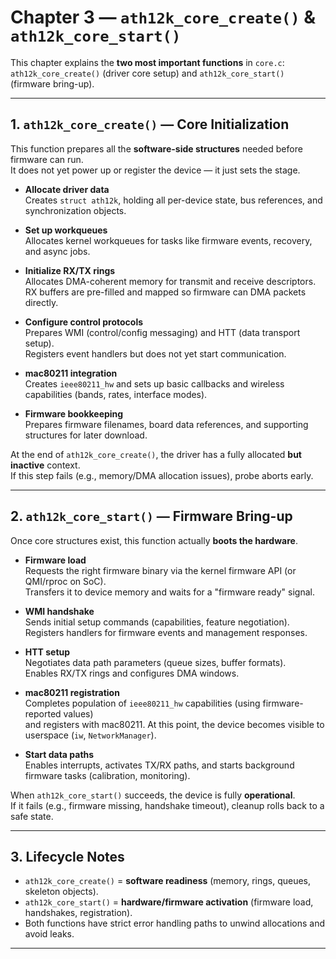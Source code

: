 # Chapter 3 — `ath12k_core_create()` & `ath12k_core_start()`

This chapter explains the **two most important functions** in `core.c`:  
`ath12k_core_create()` (driver core setup) and `ath12k_core_start()` (firmware bring-up).

---

## 1. `ath12k_core_create()` — Core Initialization

This function prepares all the **software-side structures** needed before firmware can run.  
It does not yet power up or register the device — it just sets the stage.

- **Allocate driver data**  
  Creates `struct ath12k`, holding all per-device state, bus references, and synchronization objects.  

- **Set up workqueues**  
  Allocates kernel workqueues for tasks like firmware events, recovery, and async jobs.  

- **Initialize RX/TX rings**  
  Allocates DMA-coherent memory for transmit and receive descriptors.  
  RX buffers are pre-filled and mapped so firmware can DMA packets directly.  

- **Configure control protocols**  
  Prepares WMI (control/config messaging) and HTT (data transport setup).  
  Registers event handlers but does not yet start communication.  

- **mac80211 integration**  
  Creates `ieee80211_hw` and sets up basic callbacks and wireless capabilities (bands, rates, interface modes).  

- **Firmware bookkeeping**  
  Prepares firmware filenames, board data references, and supporting structures for later download.  

At the end of `ath12k_core_create()`, the driver has a fully allocated **but inactive** context.  
If this step fails (e.g., memory/DMA allocation issues), probe aborts early.

---

## 2. `ath12k_core_start()` — Firmware Bring-up

Once core structures exist, this function actually **boots the hardware**.

- **Firmware load**  
  Requests the right firmware binary via the kernel firmware API (or QMI/rproc on SoC).  
  Transfers it to device memory and waits for a "firmware ready" signal.  

- **WMI handshake**  
  Sends initial setup commands (capabilities, feature negotiation).  
  Registers handlers for firmware events and management responses.  

- **HTT setup**  
  Negotiates data path parameters (queue sizes, buffer formats).  
  Enables RX/TX rings and configures DMA windows.  

- **mac80211 registration**  
  Completes population of `ieee80211_hw` capabilities (using firmware-reported values)  
  and registers with mac80211. At this point, the device becomes visible to userspace (`iw`, `NetworkManager`).  

- **Start data paths**  
  Enables interrupts, activates TX/RX paths, and starts background firmware tasks (calibration, monitoring).  

When `ath12k_core_start()` succeeds, the device is fully **operational**.  
If it fails (e.g., firmware missing, handshake timeout), cleanup rolls back to a safe state.

---

## 3. Lifecycle Notes

- `ath12k_core_create()` = **software readiness** (memory, rings, queues, skeleton objects).  
- `ath12k_core_start()` = **hardware/firmware activation** (firmware load, handshakes, registration).  
- Both functions have strict error handling paths to unwind allocations and avoid leaks.  

---
